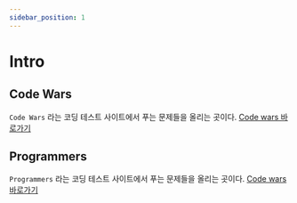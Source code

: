 ```yaml
---
sidebar_position: 1
---
```


# Intro

## Code Wars

`Code Wars` 라는 코딩 테스트 사이트에서 푸는 문제들을 올리는 곳이다. [Code wars 바로가기](https://www.codewars.com)

## Programmers

`Programmers` 라는 코딩 테스트 사이트에서 푸는 문제들을 올리는 곳이다. [Code wars 바로가기](https://programmers.co.kr)
